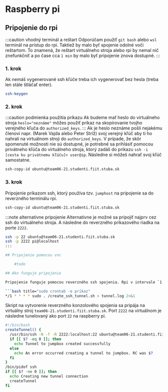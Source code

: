 ---
---

# Raspberry pi

## Pripojenie do rpi

:::caution vhodný terminál a reštart
Odporúčam použiť `git bash` alebo `wsl` terminál na prístup do rpi. Taktiež by malo byť spojenie odolné voči reštartom. To znamená, že reštart virtuálneho stroja alebo rpi by nemal nič znefunkčniť a po čase cca `1 min` by malo byť  pripojenie znova dostupné.
::: 

### 1. krok

Ak nemáš vygenerované ssh kľúče treba ich vygenerovať bez hesla (treba len stále štláčať enter). 
```bash title="Vygenerovanie ssh kľúčov"
ssh-keygen
```
### 2. krok
:::caution podmienka použitia príkazu
Ak budeme mať heslo do virtuálneho stroja `heslo="neznáme"` môžes použiť príkaz na skopírovanie tvojho verejného kľuča do `authorized_keys`.
::: 
Ak je heslo neznáme pošli nejakému členovi napr. (Marek Vajda alebo Peter Stríž) svoj verejný kľúč aby ti ho nahrali na virtuálnom stroji do `authorized_keys`. V prípade, že skôr spomenuté možnosti nie sú dostupné, je potrebné sa prihlásiť pomocou privátneho kľúča do virtuálneho stroja, ktorý zadáš do prikazu `ssh -i [cesta ku privátnemu kľúču]> user@ip`. Následne si môžeš nahrať svoj kľúč samostatne.
```bash title="Skopírovanie verejného kľúča do virtuálneho stroja"
ssh-copy-id ubuntu@team06-21.studenti.fiit.stuba.sk
```
### 3. krok

Pripojenie príkazom ssh, ktorý používa tzv. `jumphost` na pripojenie sa do reverzného terminálu rpi.
```bash title="pripojenie do rpi cez ssh jumphost"
ssh-copy-id ubuntu@team06-21.studenti.fiit.stuba.sk
```
:::note alternatívne pripojenie
Alternatívne je možné sa pripojiť najprv cez ssh do virtuálneho stroja. A následne do reverzného prikazového riadka na porte `2222`.
```bash title="alternatívne príkazy"
ssh -p 22 ubuntu@team06-21.studenti.fiit.stuba.sk
ssh -p 2222 pi@localhost
:::

## Pripojenie pomocou vnc

    #todo

## Ako funguje pripojenie

Pripojenie funguje pomocou reverzného ssh spojenia. Rpi v intervale `1 min` spúšťa pomocou `sudo crontab -e` skript, ktorý kontroluje vytvorenie reverzného ssh spojenia na virtuálnom stroji.

```bash title="sudo crontab -e príkaz"
*/1 * * * * sudo . /create_ssh_tunnel.sh > tunnel.log 2>&1
```
Skript na vytvorenie reverzného konzolového spojenia sa pripája na virtuálny stroj `team06-21.studenti.fiit.stuba.sk`. Port `2222` na virtuálnom je následne tunelovaný ako port `22` na raspberry pi. 

```bash title="create_ssh_tunnel.sh"
#!/bin/bash
createTunnel() {
  /usr/bin/ssh -N -f -R 2222:localhost:22 ubuntu@team06-21.studenti.fiit.stuba.sk
  if [[ $? -eq 0 ]]; then
    echo Tunnel to jumpbox created successfully
  else
    echo An error occurred creating a tunnel to jumpbox. RC was $?
  fi
}
/bin/pidof ssh
if [[ $? -ne 0 ]]; then
  echo Creating new tunnel connection
  createTunnel
fi
```

